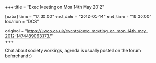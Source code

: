 +++
title = "Exec Meeting on Mon 14th May 2012"

[extra]
time = "17:30:00"
end_date = "2012-05-14"
end_time = "18:30:00"
location = "DCS"

original = "https://uwcs.co.uk/events/exec-meeting-on-mon-14th-may-2012-1474489063373/"    
+++

Chat about society workings, agenda is usually posted on the forum beforehand :)

